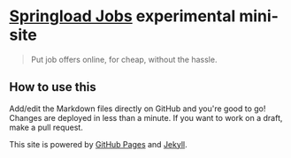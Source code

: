 # [Springload Jobs](https://springload.github.io/jobs/) experimental mini-site

> Put job offers online, for cheap, without the hassle.

## How to use this

Add/edit the Markdown files directly on GitHub and you're good to go! Changes are deployed in less than a minute. If you want to work on a draft, make a pull request.

This site is powered by [GitHub Pages](https://pages.github.com/) and [Jekyll](https://jekyllrb.com/).
